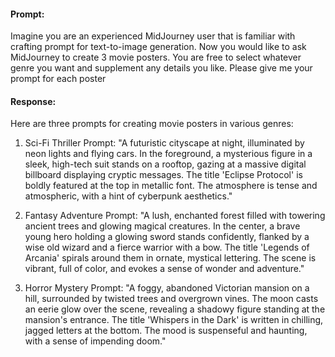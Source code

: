 #### Prompt:
Imagine you are an experienced MidJourney user that is familiar with crafting prompt for text-to-image generation. Now you would like to ask MidJourney to create 3 movie posters. You are free to select whatever genre you want and supplement any details you like. Please give me your prompt for each poster

#### Response:
Here are three prompts for creating movie posters in various genres:
1. Sci-Fi Thriller
Prompt: "A futuristic cityscape at night, illuminated by neon lights and flying cars. In the foreground, a mysterious figure in a sleek, high-tech suit stands on a rooftop, gazing at a massive digital billboard displaying cryptic messages. The title 'Eclipse Protocol' is boldly featured at the top in metallic font. The atmosphere is tense and atmospheric, with a hint of cyberpunk aesthetics."

2. Fantasy Adventure
Prompt: "A lush, enchanted forest filled with towering ancient trees and glowing magical creatures. In the center, a brave young hero holding a glowing sword stands confidently, flanked by a wise old wizard and a fierce warrior with a bow. The title 'Legends of Arcania' spirals around them in ornate, mystical lettering. The scene is vibrant, full of color, and evokes a sense of wonder and adventure."

3. Horror Mystery
Prompt: "A foggy, abandoned Victorian mansion on a hill, surrounded by twisted trees and overgrown vines. The moon casts an eerie glow over the scene, revealing a shadowy figure standing at the mansion's entrance. The title 'Whispers in the Dark' is written in chilling, jagged letters at the bottom. The mood is suspenseful and haunting, with a sense of impending doom."
